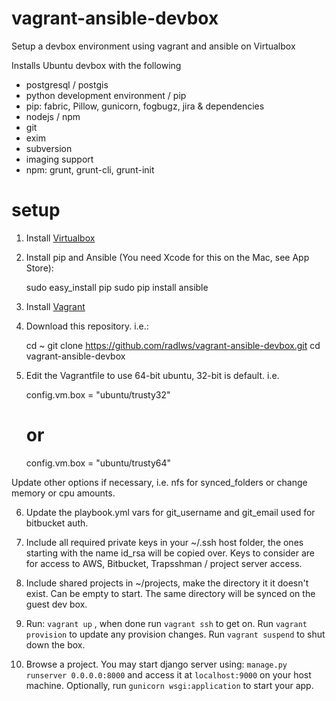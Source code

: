# vagrant-ansible-devbox
Setup a devbox environment using vagrant and ansible on Virtualbox


Installs Ubuntu devbox with the following

* postgresql / postgis
* python development environment / pip
* pip: fabric, Pillow, gunicorn, fogbugz, jira & dependencies
* nodejs / npm
* git
* exim
* subversion
* imaging support
* npm: grunt, grunt-cli, grunt-init

# setup

1) Install [Virtualbox](https://www.virtualbox.org/wiki/Downloads)

2) Install pip and Ansible (You need Xcode for this on the Mac, see App Store):
     
     sudo easy_install pip
     sudo pip install ansible

3) Install [Vagrant](https://www.vagrantup.com/downloads.html)

4) Download this repository. i.e.:

    cd ~
    git clone https://github.com/radlws/vagrant-ansible-devbox.git
    cd vagrant-ansible-devbox

5) Edit the Vagrantfile to use 64-bit ubuntu, 32-bit is default. i.e.

    config.vm.box = "ubuntu/trusty32"
    # or
    config.vm.box = "ubuntu/trusty64"

Update other options if necessary, i.e. nfs for synced_folders or change memory or cpu amounts.

6) Update the playbook.yml vars for git_username and git_email used for bitbucket auth.

7) Include all required private keys in your ~/.ssh host folder, the ones starting with the name id_rsa will be copied over. Keys to consider are for access to AWS, Bitbucket, Trapsshman / project server access.

8) Include shared projects in ~/projects, make the directory it it doesn't exist. Can be empty to start. The same directory will be synced on the guest dev box.

9) Run: `vagrant up` , when done run `vagrant ssh` to get on.  Run `vagrant provision` to update any provision changes. Run `vagrant suspend` to shut down the box. 

10) Browse a project. You may start django server using: `manage.py runserver 0.0.0.0:8000` and access it at `localhost:9000` on your host machine. Optionally, run `gunicorn wsgi:application` to start your app.
